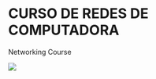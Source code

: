 # CURSO DE REDES DE COMPUTADORA
Networking Course

![](http://tectijuana.edu.mx/wp-content/uploads/2014/11/Heading-Ing-sistemas-2048x672.png)
